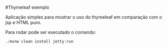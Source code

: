 #Thymeleaf exemplo

Aplicação simples para mostrar o uso do thymeleaf em comparação com o jsp e HTML puro.

Para rodar pode ser executado o comando: 
```jsx
./mvnw clean install jetty:run
```